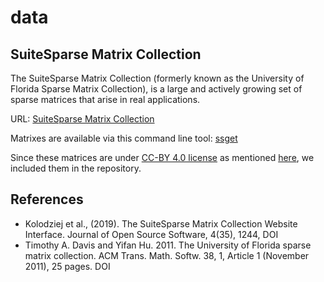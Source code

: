 # data

## SuiteSparse Matrix Collection

The SuiteSparse Matrix Collection (formerly known as the University of Florida Sparse Matrix Collection), is a large and actively growing set of sparse matrices that arise in real applications.

URL: [SuiteSparse Matrix Collection](https://sparse.tamu.edu/)

Matrixes are available via this command line tool: [ssget](https://github.com/drdarshan/ssgetpy)

Since these matrices are under [CC-BY 4.0 license](https://creativecommons.org/licenses/by/4.0/) as mentioned [here](https://sparse.tamu.edu/about), we included them in the repository.

## References

* Kolodziej et al., (2019). The SuiteSparse Matrix Collection Website Interface. Journal of Open Source Software, 4(35), 1244, DOI
* Timothy A. Davis and Yifan Hu. 2011. The University of Florida sparse matrix collection. ACM Trans. Math. Softw. 38, 1, Article 1 (November 2011), 25 pages. DOI
